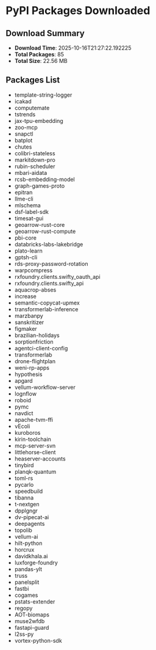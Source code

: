 # PyPI Packages Downloaded

## Download Summary
- **Download Time**: 2025-10-16T21:27:22.192225
- **Total Packages**: 85
- **Total Size**: 22.56 MB

## Packages List
- template-string-logger
- icakad
- computemate
- tstrends
- jax-tpu-embedding
- zoo-mcp
- snapctl
- batplot
- chutes
- colibri-stateless
- markitdown-pro
- rubin-scheduler
- mbari-aidata
- rcsb-embedding-model
- graph-games-proto
- epitran
- llme-cli
- mlschema
- dsf-label-sdk
- timesat-gui
- geoarrow-rust-core
- geoarrow-rust-compute
- pbi-core
- databricks-labs-lakebridge
- plato-learn
- gptsh-cli
- rds-proxy-password-rotation
- warpcompress
- rxfoundry.clients.swifty_oauth_api
- rxfoundry.clients.swifty_api
- aquacrop-abses
- increase
- semantic-copycat-upmex
- transformerlab-inference
- marzbanpy
- sanskritizer
- figmaker
- brazilian-holidays
- sorptionfriction
- agentci-client-config
- transformerlab
- drone-flightplan
- weni-rp-apps
- hypothesis
- apgard
- vellum-workflow-server
- lognflow
- roboid
- pymc
- navdict
- apache-tvm-ffi
- vEcoli
- kuroboros
- kirin-toolchain
- mcp-server-svn
- littlehorse-client
- heaserver-accounts
- tinybird
- planqk-quantum
- toml-rs
- pycarlo
- speedbuild
- tibanna
- t-nextgen
- dpplgngr
- dv-pipecat-ai
- deepagents
- topolib
- vellum-ai
- hilt-python
- horcrux
- davidkhala.ai
- luxforge-foundry
- pandas-ylt
- truss
- panelsplit
- fastbi
- cogames
- pstats-extender
- regopy
- AOT-biomaps
- muse2wfdb
- fastapi-guard
- l2ss-py
- vortex-python-sdk
